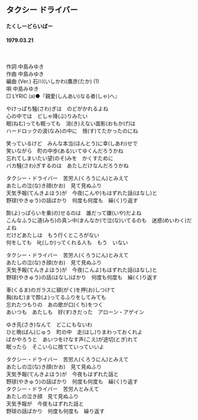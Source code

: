 ## タクシー ドライバー
#### たくしーどらいばー
#### 1979.03.21
　

作詞  中島みゆき  
作曲  中島みゆき  
編曲 (Ver.)  石川(いしかわ)鷹彦(たか) (1)  
唄    中島みゆき  
□ LYRIC (a)●『親愛(しんあい)なる者(しゃ)へ』 

やけっぱち騒(さわ)ぎは　のどがかれるよね  
心の中では　どしゃ降(ぶ)りみたい  
眠(ねむ)っても眠っても　消(き)えない面影(おもかげ)は  
ハードロックの波(なみ)の中に　捨(す)てたかったのにね  
  
笑っているけど　みんな本当(ほんとう)に幸(しあわ)せで  
笑いながら　町の中歩(ある)いてゆくんだろうかね  
忘れてしまいたい望(のそ)みを　かくすために  
バカ騒(さわ)ぎするのは　あたしだけなんだろうかね  
  
タクシー・ドライバー　苦労人(くろうにん)とみえて  
あたしの泣(な)き顔(かお)　見て見ぬふり  
天気予報(てんきよほう)が　今夜(こんや)もはずれた話(はなし)と  
野球(やきゅう)の話ばかり　何度も何度も　繰(く)り返す  
  
酔(よ)っぱらいを乗(の)せるのは　誰だって嫌(いや)だよね  
こんなふうに道(みち)の真ン中(まんなか)で泣(な)いてるのも　迷惑(めいわく)だよね  
だけどあたしは　もう行くところがない  
何をしても　叱(しか)ってくれる人も　もう　いない  
  
タクシー・ドライバー　苦労人(くろうにん)とみえて  
あたしの泣(な)き顔(かお)　見て見ぬふり  
天気予報(てんきよほう)が　今夜(こんよ)もはずれた話(はなし)と  
野球(やきゅう)の話(はなし)ばかり　何度も何度も　繰(く)り返す  
  
車(くるま)のガラスに額(がく)を押(お)しつけて  
胸(ねむ)まで酔(よ)ってるふりをしてみても  
忘れたつもりの　あの歌が口(くち)をつく  
あいつも　あたしも　好(す)きだった　アローン・アゲイン  
  
ゆき先(さき)なんて　どこにもないわ  
ひと晩(ばん)じゅう　町の中　走(はし)りまわっておくれよ  
ばかやろうと　あいつをけなす声(こえ)が途切(とぎ)れて  
眠ったら　そこいらに捨てていっていいよ  
  
タクシー・ドライバー　苦労人(くろうにん)とみえて  
あたしの泣(な)き顔(かお)　見て見ぬふり  
天気予報(てんきよほう)が　今夜もはずれた話と  
野球(やきゅう)の話ばかり　何度も何度も　繰(く)り返す  
タクシー・ドライバー　苦労人とみえて  
あたしの泣き顔　見て見ぬふり  
天気予報が　今夜もはずれた話と  
野球の話ばかり　何度も何度も　繰り返す  